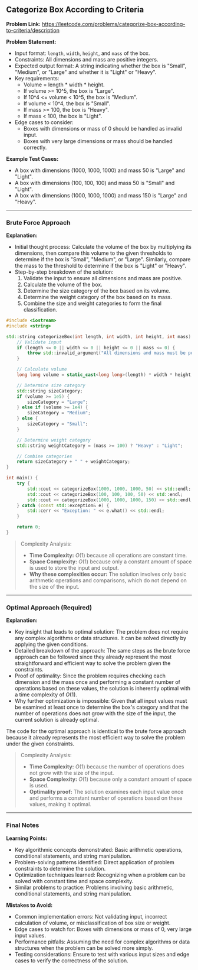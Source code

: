 ## Categorize Box According to Criteria

**Problem Link:** https://leetcode.com/problems/categorize-box-according-to-criteria/description

**Problem Statement:**
- Input format: `length`, `width`, `height`, and `mass` of the box.
- Constraints: All dimensions and mass are positive integers.
- Expected output format: A string indicating whether the box is "Small", "Medium", or "Large" and whether it is "Light" or "Heavy".
- Key requirements: 
  - Volume = length * width * height.
  - If volume >= 10^5, the box is "Large".
  - If 10^4 <= volume < 10^5, the box is "Medium".
  - If volume < 10^4, the box is "Small".
  - If mass >= 100, the box is "Heavy".
  - If mass < 100, the box is "Light".
- Edge cases to consider: 
  - Boxes with dimensions or mass of 0 should be handled as invalid input.
  - Boxes with very large dimensions or mass should be handled correctly.

**Example Test Cases:**
- A box with dimensions (1000, 1000, 1000) and mass 50 is "Large" and "Light".
- A box with dimensions (100, 100, 100) and mass 50 is "Small" and "Light".
- A box with dimensions (1000, 1000, 1000) and mass 150 is "Large" and "Heavy".

---

### Brute Force Approach

**Explanation:**
- Initial thought process: Calculate the volume of the box by multiplying its dimensions, then compare this volume to the given thresholds to determine if the box is "Small", "Medium", or "Large". Similarly, compare the mass to the threshold to determine if the box is "Light" or "Heavy".
- Step-by-step breakdown of the solution:
  1. Validate the input to ensure all dimensions and mass are positive.
  2. Calculate the volume of the box.
  3. Determine the size category of the box based on its volume.
  4. Determine the weight category of the box based on its mass.
  5. Combine the size and weight categories to form the final classification.

```cpp
#include <iostream>
#include <string>

std::string categorizeBox(int length, int width, int height, int mass) {
    // Validate input
    if (length <= 0 || width <= 0 || height <= 0 || mass <= 0) {
        throw std::invalid_argument("All dimensions and mass must be positive.");
    }

    // Calculate volume
    long long volume = static_cast<long long>(length) * width * height;

    // Determine size category
    std::string sizeCategory;
    if (volume >= 1e5) {
        sizeCategory = "Large";
    } else if (volume >= 1e4) {
        sizeCategory = "Medium";
    } else {
        sizeCategory = "Small";
    }

    // Determine weight category
    std::string weightCategory = (mass >= 100) ? "Heavy" : "Light";

    // Combine categories
    return sizeCategory + " " + weightCategory;
}

int main() {
    try {
        std::cout << categorizeBox(1000, 1000, 1000, 50) << std::endl;  // Large Light
        std::cout << categorizeBox(100, 100, 100, 50) << std::endl;      // Small Light
        std::cout << categorizeBox(1000, 1000, 1000, 150) << std::endl;  // Large Heavy
    } catch (const std::exception& e) {
        std::cerr << "Exception: " << e.what() << std::endl;
    }

    return 0;
}
```

> Complexity Analysis:
> - **Time Complexity:** $O(1)$ because all operations are constant time.
> - **Space Complexity:** $O(1)$ because only a constant amount of space is used to store the input and output.
> - **Why these complexities occur:** The solution involves only basic arithmetic operations and comparisons, which do not depend on the size of the input.

---

### Optimal Approach (Required)

**Explanation:**
- Key insight that leads to optimal solution: The problem does not require any complex algorithms or data structures. It can be solved directly by applying the given conditions.
- Detailed breakdown of the approach: The same steps as the brute force approach can be followed since they already represent the most straightforward and efficient way to solve the problem given the constraints.
- Proof of optimality: Since the problem requires checking each dimension and the mass once and performing a constant number of operations based on these values, the solution is inherently optimal with a time complexity of $O(1)$.
- Why further optimization is impossible: Given that all input values must be examined at least once to determine the box's category and that the number of operations does not grow with the size of the input, the current solution is already optimal.

The code for the optimal approach is identical to the brute force approach because it already represents the most efficient way to solve the problem under the given constraints.

> Complexity Analysis:
> - **Time Complexity:** $O(1)$ because the number of operations does not grow with the size of the input.
> - **Space Complexity:** $O(1)$ because only a constant amount of space is used.
> - **Optimality proof:** The solution examines each input value once and performs a constant number of operations based on these values, making it optimal.

---

### Final Notes

**Learning Points:**
- Key algorithmic concepts demonstrated: Basic arithmetic operations, conditional statements, and string manipulation.
- Problem-solving patterns identified: Direct application of problem constraints to determine the solution.
- Optimization techniques learned: Recognizing when a problem can be solved with constant time and space complexity.
- Similar problems to practice: Problems involving basic arithmetic, conditional statements, and string manipulation.

**Mistakes to Avoid:**
- Common implementation errors: Not validating input, incorrect calculation of volume, or misclassification of box size or weight.
- Edge cases to watch for: Boxes with dimensions or mass of 0, very large input values.
- Performance pitfalls: Assuming the need for complex algorithms or data structures when the problem can be solved more simply.
- Testing considerations: Ensure to test with various input sizes and edge cases to verify the correctness of the solution.